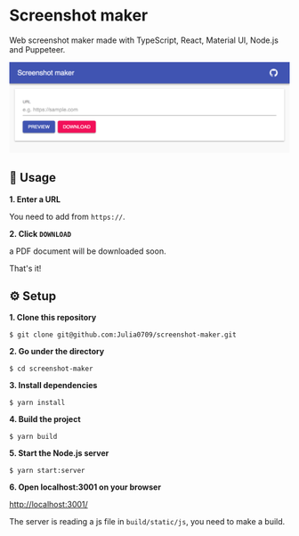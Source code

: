 # Screenshot maker

Web screenshot maker made with TypeScript, React, Material UI, Node.js and Puppeteer.

![preview](https://raw.githubusercontent.com/Julia0709/screenshot-maker/master/preview.png)

## :page_with_curl: Usage

**1. Enter a URL**

You need to add from `https://`.

**2. Click `DOWNLOAD`**

a PDF document will be downloaded soon.

That's it!

## :gear: Setup

**1. Clone this repository**

```
$ git clone git@github.com:Julia0709/screenshot-maker.git
```

**2. Go under the directory**

```
$ cd screenshot-maker
```

**3. Install dependencies**

```
$ yarn install
```

**4. Build the project**

```
$ yarn build
```

**5. Start the Node.js server**

```
$ yarn start:server
```

**6. Open localhost:3001 on your browser**

[http://localhost:3001/](http://localhost:3001/)

The server is reading a js file in `build/static/js`, you need to make a build.
